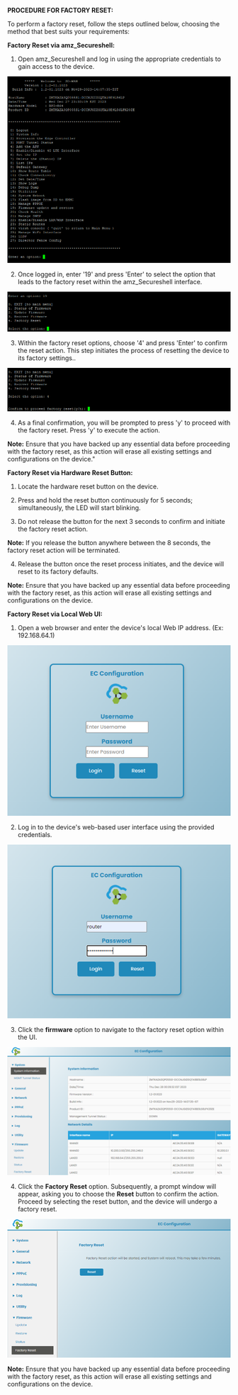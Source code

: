 **PROCEDURE FOR FACTORY RESET:**

To perform a factory reset, follow the steps outlined below, choosing
the method that best suits your requirements:

**Factory Reset via amz_Secureshell:**

1.  Open amz_Secureshell and log in using the appropriate credentials to
    gain access to the device.

![](Images/image1.png)

2.  Once logged in, enter \'19\' and press \'Enter\' to select the
    option that leads to the factory reset within the amz_Secureshell
    interface.

![](Images/image2.png)

3.  Within the factory reset options, choose \'4\' and press \'Enter\'
    to confirm the reset action. This step initiates the process of
    resetting the device to its factory settings..

![](Images/image3.png)

4.  As a final confirmation, you will be prompted to press \'y\' to
    proceed with the factory reset. Press \'y\' to execute the action.

**Note:** Ensure that you have backed up any essential data before
proceeding with the factory reset, as this action will erase all
existing settings and configurations on the device.\"

**Factory Reset via Hardware Reset Button:**

1.  Locate the hardware reset button on the device.

2.  Press and hold the reset button continuously for 5 seconds;
    simultaneously, the LED will start blinking.

3.  Do not release the button for the next 3 seconds to confirm and
    initiate the factory reset action.

**Note:** If you release the button anywhere between the 8 seconds, the
factory reset action will be terminated.

4.  Release the button once the reset process initiates, and the device
    will reset to its factory defaults.

**Note:** Ensure that you have backed up any essential data before
proceeding with the factory reset, as this action will erase all
existing settings and configurations on the device.

**Factory Reset via Local Web UI:**

1.  Open a web browser and enter the device\'s local Web IP address.
    (Ex: 192.168.64.1)

![](Images/image4.PNG)

2.  Log in to the device\'s web-based user interface using the provided
    credentials.

![](Images/image5.PNG)

3.  Click the **firmware** option to navigate to the factory reset
    option within the UI.

![](Images/image6.PNG)

4.  Click the **Factory Reset** option. Subsequently, a prompt window
    will appear, asking you to choose the **Reset** button to confirm
    the action. Proceed by selecting the reset button, and the device
    will undergo a factory reset.

![](Images/image7.PNG)

**Note:** Ensure that you have backed up any essential data before
proceeding with the factory reset, as this action will erase all
existing settings and configurations on the device.

